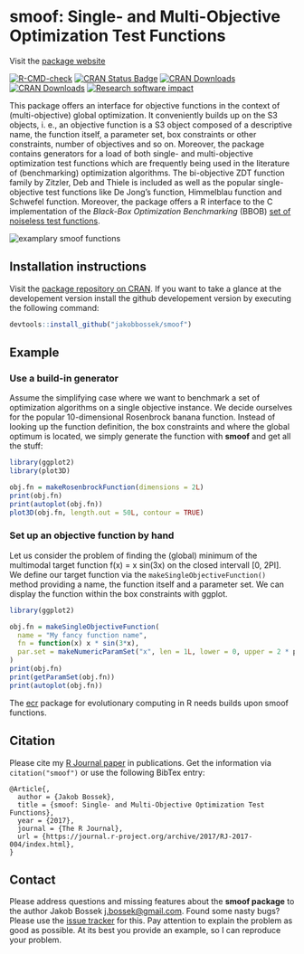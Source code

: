 
# smoof: Single- and Multi-Objective Optimization Test Functions

Visit the [package website](https://jakobbossek.github.io/smoof/)

<!-- badges: start -->

[![R-CMD-check](https://github.com/jakobbossek/smoof/workflows/R-CMD-check/badge.svg)](https://github.com/jakobbossek/smoof/actions)
[![CRAN Status
Badge](http://www.r-pkg.org/badges/version/smoof)](http://cran.r-project.org/web/packages/smoof)
[![CRAN
Downloads](http://cranlogs.r-pkg.org/badges/smoof)](http://cran.rstudio.com/web/packages/smoof/index.html)
[![CRAN
Downloads](http://cranlogs.r-pkg.org/badges/grand-total/smoof?color=orange)](http://cran.rstudio.com/web/packages/smoof/index.html)
[![Research software
impact](http://depsy.org/api/package/cran/smoof/badge.svg)](http://depsy.org/package/r/smoof)
<!-- badges: end -->

This package offers an interface for objective functions in the context
of (multi-objective) global optimization. It conveniently builds up on
the S3 objects, i. e., an objective function is a S3 object composed of
a descriptive name, the function itself, a parameter set, box
constraints or other constraints, number of objectives and so on.
Moreover, the package contains generators for a load of both single- and
multi-objective optimization test functions which are frequently being
used in the literature of (benchmarking) optimization algorithms. The
bi-objective ZDT function family by Zitzler, Deb and Thiele is included
as well as the popular single-objective test functions like De Jong’s
function, Himmelblau function and Schwefel function. Moreover, the
package offers a R interface to the C implementation of the *Black-Box
Optimization Benchmarking* (BBOB) [set of noiseless test
functions](http://coco.gforge.inria.fr/doku.php?id=bbob-2009-downloads).

![examplary smoof
functions](https://raw.githubusercontent.com/jakobbossek/smoof/screenshots/smoof_funs_example.png)

## Installation instructions

Visit the [package repository on
CRAN](http://cran.r-project.org/web/packages/smoof/index.html). If you
want to take a glance at the developement version install the github
developement version by executing the following command:

``` r
devtools::install_github("jakobbossek/smoof")
```

## Example

### Use a build-in generator

Assume the simplifying case where we want to benchmark a set of
optimization algorithms on a single objective instance. We decide
ourselves for the popular 10-dimensional Rosenbrock banana function.
Instead of looking up the function definition, the box constraints and
where the global optimum is located, we simply generate the function
with **smoof** and get all the stuff:

``` r
library(ggplot2)
library(plot3D)

obj.fn = makeRosenbrockFunction(dimensions = 2L)
print(obj.fn)
print(autoplot(obj.fn))
plot3D(obj.fn, length.out = 50L, contour = TRUE)
```

### Set up an objective function by hand

Let us consider the problem of finding the (global) minimum of the
multimodal target function f(x) = x sin(3x) on the closed intervall \[0,
2PI\]. We define our target function via the
`makeSingleObjectiveFunction()` method providing a name, the function
itself and a parameter set. We can display the function within the box
constraints with ggplot.

``` r
library(ggplot2)

obj.fn = makeSingleObjectiveFunction(
  name = "My fancy function name",
  fn = function(x) x * sin(3*x),
  par.set = makeNumericParamSet("x", len = 1L, lower = 0, upper = 2 * pi)
)
print(obj.fn)
print(getParamSet(obj.fn))
print(autoplot(obj.fn))
```

The [ecr](https://github.com/jakobbossek/ecr2) package for evolutionary
computing in R needs builds upon smoof functions.

## Citation

Please cite my [R Journal
paper](https://journal.r-project.org/archive/2017/RJ-2017-004/index.html)
in publications. Get the information via `citation("smoof")` or use the
following BibTex entry:

    @Article{,
      author = {Jakob Bossek},
      title = {smoof: Single- and Multi-Objective Optimization Test Functions},
      year = {2017},
      journal = {The R Journal},
      url = {https://journal.r-project.org/archive/2017/RJ-2017-004/index.html},
    }

## Contact

Please address questions and missing features about the **smoof
package** to the author Jakob Bossek <j.bossek@gmail.com>. Found some
nasty bugs? Please use the [issue
tracker](https://github.com/jakobbossek/smoof/issues) for this. Pay
attention to explain the problem as good as possible. At its best you
provide an example, so I can reproduce your problem.
